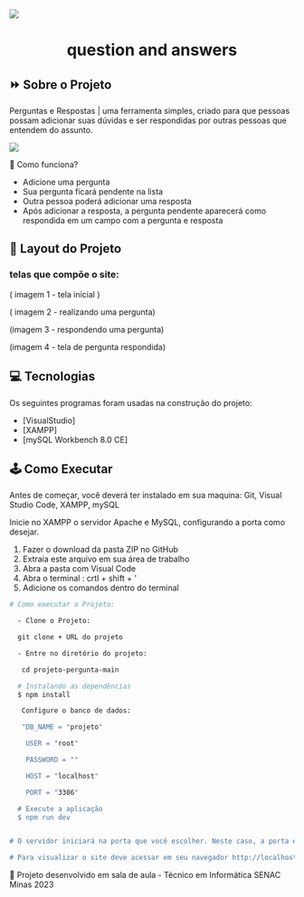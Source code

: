 <img src="https://i.ibb.co/fFcDL22/bannerqea.png">

<h1 align="center">question and answers</h1>

## ⏩ Sobre o Projeto

Perguntas e Respostas | uma ferramenta simples, criado para que pessoas possam adicionar suas dúvidas e ser respondidas por outras pessoas que entendem do assunto.

<img src="https://i.ibb.co/w0pCnXH/question-resized.png">

🤖 Como funciona?

  - Adicione uma pergunta
  - Sua pergunta ficará pendente na lista
  - Outra pessoa poderá adicionar uma resposta
  - Após adicionar a resposta, a pergunta pendente aparecerá como respondida em um campo com a pergunta e resposta
  
  
## 🎨 Layout do Projeto

### telas que compõe o site:

( imagem 1 - tela inicial )

( imagem 2 - realizando uma pergunta)

(imagem 3 - respondendo uma pergunta)

(imagem 4 - tela de pergunta respondida)


## 💻 Tecnologias

Os seguintes programas foram usadas na construção do projeto:

- [VisualStudio]
- [XAMPP]
- [mySQL Workbench 8.0 CE]

## 🕹️ Como Executar

Antes de começar, você deverá ter instalado em sua maquina: Git, Visual Studio Code, XAMPP, mySQL

Inicie no XAMPP o servidor Apache e MySQL, configurando a porta como desejar.

1. Fazer o download da pasta ZIP no GitHub 
2. Extraia este arquivo em sua área de trabalho
3. Abra a pasta com Visual Code
4. Abra o terminal : crtl + shift + '
5. Adicione os comandos dentro do terminal 

```bash
# Como executar o Projeto: 

  - Clone o Projeto:

  git clone + URL do projeto

  - Entre no diretório do projeto:

   cd projeto-pergunta-main

  # Instalando as dependências
  $ npm install

   Configure o banco de dados:

   "DB_NAME = "projeto"

    USER = "root"

    PASSWORD = ""

    HOST = "localhost"

    PORT = "3306"

  # Execute a aplicação
  $ npm run dev


# O servidor iniciará na porta que você escolher. Neste caso, a porta é: 3306

# Para visualizar o site deve acessar em seu navegador http://localhost:3306 🙂
```

📐 Projeto desenvolvido em sala de aula - Técnico em Informática SENAC Minas 2023
